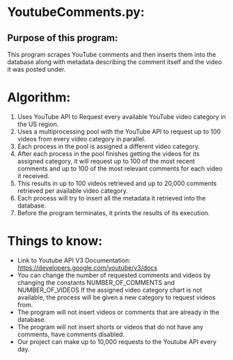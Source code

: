 # YoutubeComments.py:


## Purpose of this program: 
  This program scrapes YouTube comments and then inserts them into the database along with metadata describing the comment itself and the video it was posted under.


# Algorithm:

  1. Uses YouTube API to Request every available YouTube video category in the US region.
  2. Uses a multiprocessing pool with the YouTube API to request up to 100 videos from every video category in parallel.
  3. Each process in the pool is assigned a different video category.
  4. After each process in the pool finishes getting the videos for its assigned category, it will request up to 100 of the most recent comments and up to 100 of the most relevant comments for each video it received.
  5. This results in up to 100 videos retrieved and up to 20,000 comments retrieved per available video category.
  6. Each process will try to insert all the metadata it retrieved into the database.
  7. Before the program terminates, it prints the results of its execution.



# Things to know:
  * Link to Youtube API V3 Documentation: https://developers.google.com/youtube/v3/docs
  * You can change the number of requested comments and videos by changing the constants NUMBER_OF_COMMENTS and NUMBER_OF_VIDEOS
  If the assigned video category chart is not available, the process will be given a new category to request videos from.
  * The program will not insert videos or comments that are already in the database.
  * The program will not insert shorts or videos that do not have any comments, have comments disabled.
  * Our project can make up to 10,000 requests to the Youtube API every day.
